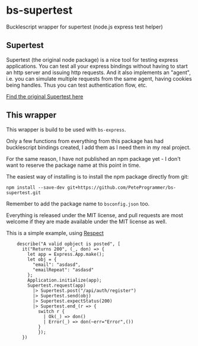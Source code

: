 # bs-supertest
Bucklescript wrapper for supertest (node.js express test helper)

## Supertest

Supertest (the original node package) is a nice tool for testing express
applications. You can test all your express bindings without having to start an
http server and issuing http requests. And it also implements an "agent", i.e.
you can simulate multiple requests from the same agent, having cookies being
handles. Thus you can test authentication flow, etc.

[Find the original Supertest here](https://github.com/visionmedia/supertest)

## This wrapper

This wrapper is build to be used with `bs-express`.

Only a few functions from everything from this package has had bucklescript
bindings created, I add them as I need them in my real project.

For the same reason, I have not published an npm package yet - I don't want to
reserve the package name at this point in time.

The easiest way of installing is to install the npm package directly from git:
```
npm install --save-dev git+https://github.com/PeteProgrammer/bs-supertest.git
```
Remember to add the package name to `bsconfig.json` too.

Everything is released under the MIT license, and pull requests are most welcome
if they are made available under the MIT license as well.

This is a simple example, using
[Respect](https://github.com/PeteProgrammer/respect)

```
    describe("A valid opbject is posted", [
      it("Returns 200", (_, don) => {
        let app = Express.App.make();
        let obj = {
          "email": "asdasd",
          "emailRepeat": "asdasd"
        };
        Application.initialize(app);
        Supertest.request(app)
          |> Supertest.post("/api/auth/register")
          |> Supertest.send(obj)
          |> Supertest.expectStatus(200)
          |> Supertest.end_(r => {
            switch r {
              | Ok(_) => don()
              | Error(_) => don(~err="Error",())
            }
            });
      })
```

